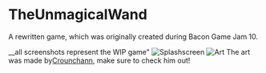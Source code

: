 # TheUnmagicalWand
A rewritten game, which was originally created during Bacon Game Jam 10.

__all screenshots represent the WIP game"
![Splashscreen](http://i.imgur.com/IyxDDJQ.png)
![Art](http://i.imgur.com/QXFOU6X.png)
The art was made by[Crounchann](http://www.crounchann.com/81-game-jam), make sure to check him out!
